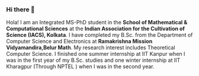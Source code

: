 ### Hi there 👋

Hola! I am an Integrated MS-PhD student in the <b> School of Mathematical & Computational Sciences</b> at the <b>Indian Association for the Cultivation of Science (IACS), Kolkata</b>. I have completed my B.Sc. from the Department of Computer Science and Electronics at <b>Ramakrishna Mission Vidyamandira,Belur Math</b>. My research interest includes Theoretical Computer Science. 
I finished one summer internship at IIT Kanpur when I was in the first year of my B.Sc. studies and one winter internship at IIT Kharagpur (Through NPTEL ) when I was in the second year. 





<!--
**suklav/suklav** is a ✨ _special_ ✨ repository because its `README.md` (this file) appears on your GitHub profile.

Here are some ideas to get you started:

- 🔭 I’m currently working on ...
- 🌱 I’m currently learning ...
- 👯 I’m looking to collaborate on ...
- 🤔 I’m looking for help with ...
- 💬 Ask me about ...
- 📫 How to reach me: ...
- 😄 Pronouns: ...
- ⚡ Fun fact: ...
-->
